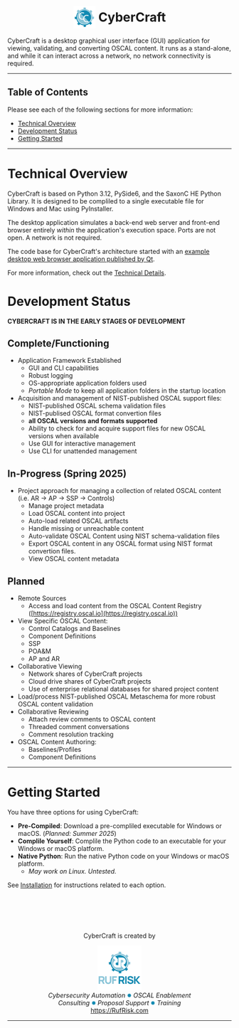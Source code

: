 <div align="center">
    <h1 style="border:none; "><img style="vertical-align: middle;" src="./src/resource/img/CC_Logo3.svg" alt="CyberCraft Logo" width="50"/><span style="vertical-align: middle; font-style:bold;">&nbsp;CyberCraft</span></h1>
</div>
CyberCraft is a desktop graphical user interface (GUI) application for viewing, validating, and converting OSCAL content. It runs as a stand-alone, and while it can interact across a network, no network connectivity is required.

<br />

---
## Table of Contents

Please see each of the following sections for more information:
- [Technical Overview](#technical-overview)
- [Development Status](#development-status)
- [Getting Started](#getting-started)
---
# Technical Overview

CyberCraft is based on Python 3.12, PySide6, and the SaxonC HE Python Library. It is designed to be compliled to a single executable file for Windows and Mac using PyInstaller.

The desktop application simulates a back-end web server and front-end browser entirely _within_ the application's execution space. Ports are not open. A network is not required. 

The code base for CyberCraft's architecture started with an [example desktop web browser application published by Qt](https://doc.qt.io/qtforpython-6.2/examples/example_webenginewidgets__tabbedbrowser.html).

For more information, check out the [Technical Details](./docs/TECHNICAL_DETAILS.md).

# Development Status

**CYBERCRAFT IS IN THE EARLY STAGES OF DEVELOPMENT**

## Complete/Functioning

- Application Framework Established
  - GUI and CLI capabilities
  - Robust logging
  - OS-appropriate application folders used
  - _Portable Mode_ to keep all application folders in the startup location
- Acquisition and management of NIST-published OSCAL support files:
  - NIST-published OSCAL schema validation files
  - NIST-publised OSCAL format convertion files
  - **all OSCAL versions and formats supported**
  - Ability to check for and acquire support files for new OSCAL versions when available
  - Use GUI for interactive management
  - Use CLI for unattended management

## In-Progress (Spring 2025)

- Project approach for managing a collection of related OSCAL content (i.e. AR -> AP -> SSP -> Controls)
  - Manage project metadata
  - Load OSCAL content into project
  - Auto-load related OSCAL artifacts 
  - Handle missing or unreachable content
  - Auto-validate OSCAL Content using NIST schema-validation files
  - Export OSCAL content in any OSCAL format using NIST format convertion files.
  - View OSCAL content metadata

## Planned
- Remote Sources
  - Access and load content from the OSCAL Content Registry ([https://registry.oscal.io](https://registry.oscal.io))
- View Specific OSCAL Content:
  - Control Catalogs and Baselines
  - Component Definitions
  - SSP
  - POA&M
  - AP and AR 
- Collaborative Viewing
  - Network shares of CyberCraft projects
  - Cloud drive shares of CyberCraft projects
  - Use of enterprise relational databases for shared project content 
- Load/process NIST-published OSCAL Metaschema for more robust OSCAL content validation
- Collaborative Reviewing
  - Attach review comments to OSCAL content
  - Threaded comment conversations
  - Comment resolution tracking
- OSCAL Content Authoring:
  - Baselines/Profiles
  - Component Definitions

---
# Getting Started

You have three options for using CyberCraft:
- **Pre-Compiled**: Download a pre-compliled executable for Windows or macOS. (_Planned: Summer 2025_)
- **Complile Yourself**: Complile the Python code to an executable for your Windows or macOS platform.
- **Native Python**: Run the native Python code on your Windows or macOS platform. 
  - _May work on Linux. Untested._

See [Installation](./docs/INSTALLATION.md) for instructions related to each option.


<br /><br />
---
<div align="center">
CyberCraft is created by

<img src="./src/resource/img/Ruf_Risk_Logo.png" alt="Ruf Risk Logo" width="100" /><br />
_Cybersecurity&nbsp;Automation_&nbsp;<img src="src/resource/img/icon_mini.png" width="10" height="10" />&nbsp;_OSCAL&nbsp;Enablement_<br />
_Consulting_&nbsp;<img src="src/resource/img/icon_mini.png" width="10" />&nbsp;_Proposal&nbsp;Support_&nbsp;<img src="src/resource/img/icon_mini.png" width="10" />&nbsp;_Training_<br />
<a href="https://RufRisk.com" style="font-style: normal;" target="_blank">https://RufRisk.com</a>
</div>

---

